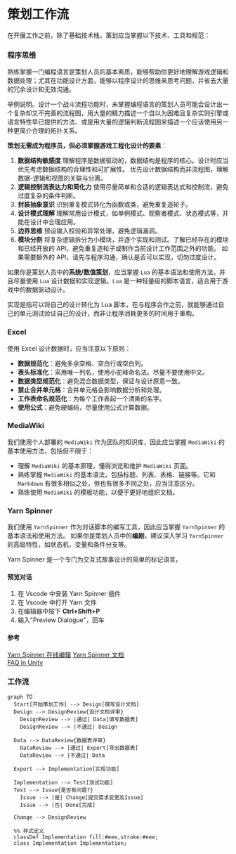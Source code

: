 # 策划工作流

在开展工作之前，除了基础技术栈，策划应当掌握以下技术、工具和规范：

### **程序思维**

熟练掌握一门编程语言是策划人员的基本素质，能够帮助你更好地理解游戏逻辑和数据处理；尤其在功能设计方面，能够以程序设计的思维来思考问题，并省去大量的冗余设计和无效沟通。

举例说明。设计一个战斗流程功能时，未掌握编程语言的策划人员可能会设计出一个复杂却又不完善的流程图，用大量的精力描述一个自以为困难且复杂实则引擎或语言特性早已提供的方法、或是用大量的逻辑判断流程图来描述一个应该使用另一种更简介合理的拓扑关系。

**策划无需成为程序员，但必须掌握游戏工程化设计的要素 ​**​：

1. **数据结构敏感度** ​​
   理解程序是数据驱动的，数据结构是程序的核心。设计时应当优先考虑数据结构的合理性和可扩展性。
   优先设计数据结构而非流程图，理解数据-逻辑和视图的关联与分离。
2. **逻辑控制流表达力和简化力**
   使用尽量简单和合适的逻辑表达式和控制流，避免过度复杂的条件判断。
3. **封装抽象意识** ​​
   识别重复模式转化为函数或类，避免重复造轮子。
4. **设计模式理解**
   理解常用设计模式，如单例模式、观察者模式、状态模式等，并能在设计中合理应用。
5. **边界思维** ​​
   预设输入校验和异常处理，避免逻辑漏洞。
6. **模块分割**
   将复杂逻辑拆分为小模块，并逐个实现和测试。了解已经存在的模块和已经开放的 API，避免重复造轮子或制作当前设计工作范围之外的功能。
   如果需要额外的 API，请先与程序沟通，确认是否可以实现，切勿过度设计。

如果你是策划人员中的**系统/数值策划**，应当掌握 `Lua` 的基本语法和使用方法，并且尽量使用 `Lua` 设计数据和实现逻辑。`Lua` 是一种轻量级的脚本语言，适合用于游戏中的数据驱动设计。

实现是指可以将自己的设计转化为 Lua 脚本，在与程序合作之前，就能够通过自己的单元测试验证自己的设计，而非让程序消耗更多的时间用于重构。

### **Excel**

使用 Excel 设计数据时，应当注意以下原则：

- **数据规范化**：避免多余空格、空白行或空白列。
- **表头标准化**：采用唯一列名，使用小驼峰命名法。尽量不要使用中文。
- **数据类型规范化**：避免混合数据类型，保证与设计原意一致。
- **禁止合并单元格**：合并单元格会影响数据分析和处理。
- **工作表命名规范化**：为每个工作表起一个清晰的名字。
- **使用公式**：避免硬编码，尽量使用公式计算数据。

### **MediaWiki**

我们使用个人部署的 `MediaWiki` 作为团队的知识库，因此应当掌握 `MediaWiki` 的基本使用方法，包括但不限于：

- 理解 `MediaWiki` 的基本原理，懂得浏览和维护 `MediaWiki` 页面。
- 熟练掌握 `MediaWiki` 的基本语法，包括标题、列表、表格、链接等。它和 `Markdown` 有很多相似之处，但也有很多不同之处，应当注意区分。
- 熟练使用 `MediaWiki` 的模板功能，以便于更好地组织文档。

### **Yarn Spinner**

我们使用 `YarnSpinner` 作为对话脚本的编写工具，因此应当掌握 `YarnSpinner` 的基本语法和使用方法。
如果你是策划人员中的**编剧**，建议深入学习 `YarnSpinner` 的高级特性，如状态机、变量和条件分支等。

Yarn Spinner 是一个专门为交互式故事设计的简单的标记语言。

#### 预览对话

1. 在 Vscode 中安装 Yarn Spinner 插件
2. 在 Vscode 中打开 Yarn 文件
3. 在编辑器中按下 **Ctrl+Shift+P**
4. 输入"Preview Dialogue"，回车

#### 参考

[Yarn Spinner 在线编辑](https://try.yarnspinner.dev/)
[Yarn Spinner 文档](https://docs.yarnspinner.dev/beginners-guide/)  
[FAQ in Unity](https://docs.yarnspinner.dev/using-yarnspinner-with-unity/faq)

### **工作流**

```mermaid
graph TD
  Start[开始策划工作] --> Design[撰写设计文档]
  Design --> DesignReview{设计文档评审}
    DesignReview --> |通过| Data[填写数据表]
    DesignReview --> |不通过| Design

  Data --> DataReview{数据表评审}
    DataReview --> |通过| Export[导出数据表]
    DataReview --> |不通过| Data

  Export --> Implementation[实现功能]

  Implementation --> Test[测试功能]
  Test --> Issue{是否有问题?}
    Issue --> |是| Change[提交需求变更及Issue]
    Issue --> |否| Done[完成]

  Change --> DesignReview

  %% 样式定义
  classDef Implementation fill:#eee,stroke:#eee;
  class Implementation Implementation;
```
